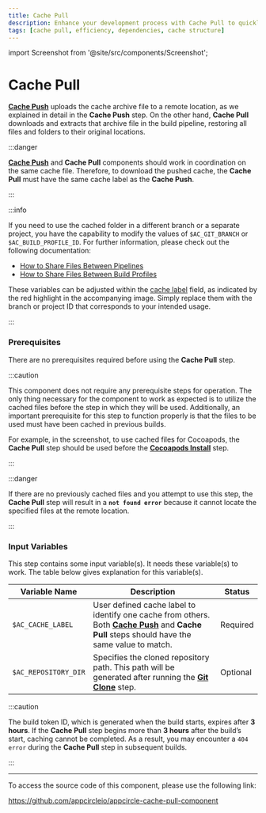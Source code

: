 ```yaml
---
title: Cache Pull 
description: Enhance your development process with Cache Pull to quickly retrieve and reuse stored data, boosting efficiency and performance.
tags: [cache pull, efficiency, dependencies, cache structure]
---
```


import Screenshot from '@site/src/components/Screenshot';

# Cache Pull

[**Cache Push**](/workflows/common-workflow-steps/build-cache/cache-push) uploads the cache archive file to a remote location, as we explained in detail in the **Cache Push** step. On the other hand, **Cache Pull** downloads and extracts that archive file in the build pipeline, restoring all files and folders to their original locations.

:::danger

[**Cache Push**](/workflows/common-workflow-steps/build-cache/cache-push) and **Cache Pull** components should work in coordination on the same cache file. Therefore, to download the pushed cache, the **Cache Pull** must have the same cache label as the **Cache Push**.

:::

:::info

If you need to use the cached folder in a different branch or a separate project, you have the capability to modify the values of `$AC_GIT_BRANCH` or `$AC_BUILD_PROFILE_ID`. For further information, please check out the following documentation:
- [How to Share Files Between Pipelines](/workflows/common-workflow-steps/build-cache/how-to-share-file-between-pipelines)
- [How to Share Files Between Build Profiles](/workflows/common-workflow-steps/build-cache/how-to-share-file-between-build-profiles)

These variables can be adjusted within the [cache label](#input-variables) field, as indicated by the red highlight in the accompanying image. Simply replace them with the branch or project ID that corresponds to your intended usage.

<Screenshot url='https://cdn.appcircle.io/docs/assets/cache-01.png' />

:::

### Prerequisites

There are no prerequisites required before using the **Cache Pull** step.

:::caution

This component does not require any prerequisite steps for operation. The only thing necessary for the component to work as expected is to utilize the cached files before the step in which they will be used. Additionally, an important prerequisite for this step to function properly is that the files to be used must have been cached in previous builds. 

For example, in the screenshot, to use cached files for Cocoapods, the **Cache Pull** step should be used before the [**Cocoapods Install**](/workflows/ios-specific-workflow-steps/cocoapods-install) step.

<Screenshot url='https://cdn.appcircle.io/docs/assets/BE2911-pullOrder.png' />

:::

:::danger

If there are no previously cached files and you attempt to use this step, the **Cache Pull** step will result in a **`not found error`** because it cannot locate the specified files at the remote location.

:::

### Input Variables

This step contains some input variable(s). It needs these variable(s) to work. The table below gives explanation for this variable(s).

<Screenshot url='https://cdn.appcircle.io/docs/assets/BE2911-pullInput.png' />

| Variable Name              | Description                                    | Status |
|----------------------------|------------------------------------------------|--------|
| `$AC_CACHE_LABEL`          | User defined cache label to identify one cache from others. Both [**Cache Push**](/workflows/common-workflow-steps/build-cache/cache-push) and **Cache Pull** steps should have the same value to match. | Required |
| `$AC_REPOSITORY_DIR`       | Specifies the cloned repository path. This path will be generated after running the [**Git Clone**](/workflows/common-workflow-steps/git-clone) step. | Optional |

:::caution  

The build token ID, which is generated when the build starts, expires after **3 hours**. If the **Cache Pull** step begins more than **3 hours** after the build’s start, caching cannot be completed. As a result, you may encounter a `404 error` during the **Cache Pull** step in subsequent builds.

:::

---

To access the source code of this component, please use the following link:

https://github.com/appcircleio/appcircle-cache-pull-component